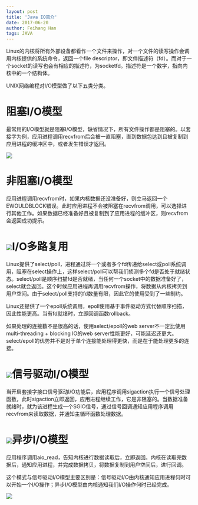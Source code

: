 ```yaml
---
layout: post
title: 'Java IO简介'
date: 2017-06-20
author: Feihang Han
tags: JAVA
---
```


Linux的内核将所有外部设备都看作一个文件来操作，对一个文件的读写操作会调用内核提供的系统命令，返回一个file descriptor，即文件描述符（fd）。而对于一个socket的读写也会有相应的描述符，为socketfd。描述符是一个数字，指向内核中的一个结构体。

UNIX网络编程对I/O模型做了以下五类分类。

# 阻塞I/O模型

最常用的I/O模型就是阻塞I/O模型，缺省情况下，所有文件操作都是阻塞的。以套接字为例，应用进程调用recvfrom后会被一直阻塞，直到数据包达到且被复制到应用进程的缓冲区中，或者发生错误才返回。

![](http://img1.51cto.com/attachment/201310/202707564.jpg)

# 非阻塞I/O模型

应用进程调用recvfrom时，如果内核数据还没准备好，则立马返回一个EWOULDBLOCK错误。此时应用进程不会被阻塞在recvfrom调用，可以选择进行其他工作。如果数据已经准备好且被复制到了应用进程的缓冲区，则recvfrom会返回成功提示。

# ![](http://img1.51cto.com/attachment/201310/202858660.jpg)I/O多路复用

Linux提供了select/poll，进程通过将一个或者多个fd传递给select或poll系统调用，阻塞在select操作上，这样select/poll可以帮我们侦测多个fd是否处于就绪状态。select/poll是顺序扫描fd是否就绪，当任何一个socket中的数据准备好了，select就会返回。这个时候应用进程再调用recvfrom操作，将数据从内核拷贝到用户空间。由于select/poll支持的fd数量有限，因此它的使用受到了一些制约。

Linux还提供了一个epoll系统调用，epoll使用基于事件驱动方式代替顺序扫描，因此性能更高。当有fd就绪时，立即回调函数rollback。

如果处理的连接数不是很高的话，使用select/epoll的web server不一定比使用multi-threading + blocking IO的web server性能更好，可能延迟还更大。select/epoll的优势并不是对于单个连接能处理得更快，而是在于能处理更多的连接。

# ![](http://img1.51cto.com/attachment/201310/202009980.jpg)信号驱动I/O模型

当开启套接字接口信号驱动I/O功能后，应用程序调用sigaction执行一个信号处理函数，此时sigaction立即返回，应用进程继续工作，它是非阻塞的。当数据准备就绪时，就为该进程生成一个SGIO信号，通过信号回调通知应用程序调用recvfrom来读取数据，并通知主循环函数处理数据。

# ![](http://img1.51cto.com/attachment/201310/202028686.jpg)异步I/O模型

应用程序调用aio\_read，告知内核进行数据读取后，立即返回。内核在读取完数据后，通知应用进程，并完成数据拷贝，将数据复制到用户空间后，进行回调。

这个模式与信号驱动I/O模型主要区别是：信号驱动I/O由内核通知应用进程何时可以开始一个I/O操作；异步I/O模型由内核通知我们I/O操作何时已经完成。

![](http://img1.51cto.com/attachment/201310/202055894.jpg)

